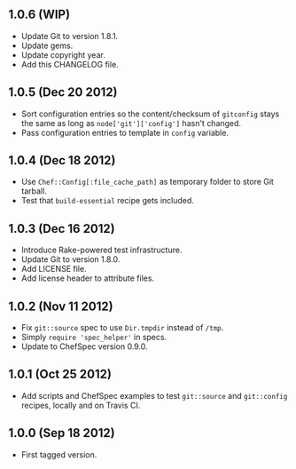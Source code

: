 1.0.6 (WIP)
-----------

* Update Git to version 1.8.1.
* Update gems.
* Update copyright year.
* Add this CHANGELOG file.


1.0.5 (Dec 20 2012)
-------------------

* Sort configuration entries so the content/checksum of `gitconfig` stays the
  same as long as `node['git']['config']` hasn't changed.
* Pass configuration entries to template in `config` variable.


1.0.4 (Dec 18 2012)
-------------------

* Use `Chef::Config[:file_cache_path]` as temporary folder to store Git tarball.
* Test that `build-essential` recipe gets included.


1.0.3 (Dec 16 2012)
-------------------

* Introduce Rake-powered test infrastructure.
* Update Git to version 1.8.0.
* Add LICENSE file.
* Add license header to attribute files.


1.0.2 (Nov 11 2012)
-------------------

* Fix `git::source` spec to use `Dir.tmpdir` instead of `/tmp`.
* Simply `require 'spec_helper'` in specs.
* Update to ChefSpec version 0.9.0.


1.0.1 (Oct 25 2012)
-------------------

* Add scripts and ChefSpec examples to test `git::source` and `git::config`
  recipes, locally and on Travis CI.


1.0.0 (Sep 18 2012)
-------------------

* First tagged version.
